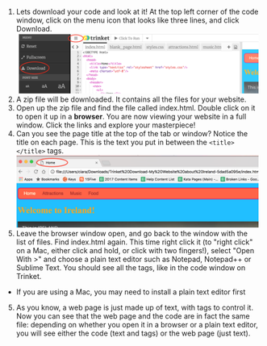 1. Lets download your code and look at it! At the top left corner of the code window, click on the menu icon that looks like three lines, and click Download. ![](assets/DownloadMenuCircled.png)
2. A zip file will be downloaded. It contains all the files for your website. 
3. Open up the zip file and find the file called index.html. Double click on it to open it up in a **browser**. You are now viewing your website in a full window. Click the links and explore your masterpiece!
4. Can you see the page title at the top of the tab or window? Notice the title on each page. This is the text you put in between the `<title> </title>` tags.![](assets/LocalFileWindowTitle.png)
4. Leave the browser window open, and go back to the window with the list of files. Find index.html again. This time right click it \(to "right click" on a Mac, either click and hold, or click with two fingers!\), select "Open With &gt;" and choose a plain text editor such as Notepad, Notepad++ or Sublime Text. You should see all the tags, like in the code window on Trinket.
 * If you are using a Mac, you may need to install a plain text editor first
5. As you know, a web page is just made up of text, with tags to control it. Now you can see that the web page and the code are in fact the same file: depending on whether you open it in a browser or a plain text editor, you will see either the code \(text and tags\) or the web page \(just text\).



